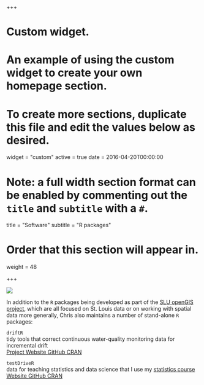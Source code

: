 +++
# Custom widget.
# An example of using the custom widget to create your own homepage section.
# To create more sections, duplicate this file and edit the values below as desired.
widget = "custom"
active = true
date = 2016-04-20T00:00:00

# Note: a full width section format can be enabled by commenting out the `title` and `subtitle` with a `#`.
title = "Software"
subtitle = "R packages"

# Order that this section will appear in.
weight = 48

+++

![](/img/headers/packages.png)

In addition to the `R` packages being developed as part of the [SLU openGIS project](/project/opengis/), which are all focused on St. Louis data or on working with spatial data more generally, Chris also maintains a number of stand-alone `R` packages:

<i class="fas fa-archive"></i>  `driftR`
<br> <span class="talk-metadata">tidy tools that correct continuous water-quality monitoring data for incremental drift</span>
<br> <a class="btn btn-outline-primary my-1 mr-1 btn-sm" href="./project/driftR/"> Project </a> <a class="btn btn-outline-primary my-1 mr-1 btn-sm" href="https://shaughnessyar.github.io/driftR/" target = "_blank"> Website </a> <a class="btn btn-outline-primary my-1 mr-1 btn-sm" href="https://github.com/shaughnessyar/driftR" target = "_blank"> GitHub </a> <a class="btn btn-outline-primary my-1 mr-1 btn-sm" href="https://cran.r-project.org/package=driftR" target = "_blank"> CRAN </a>

<i class="fas fa-archive"></i>  `testDriveR`
<br> <span class="talk-metadata">data for teaching statistics and data science that I use my [statistics course](/courses/quantAnalysis/)</span>
<br> <a class="btn btn-outline-primary my-1 mr-1 btn-sm" href="https://chris-prener.github.io/testDriveR/" target = "_blank"> Website </a> <a class="btn btn-outline-primary my-1 mr-1 btn-sm" href="https://github.com/chris-prener/testDriveR" target = "_blank"> GitHub </a> <a class="btn btn-outline-primary my-1 mr-1 btn-sm" href="https://cran.r-project.org/package=testDriveR" target = "_blank"> CRAN </a>

